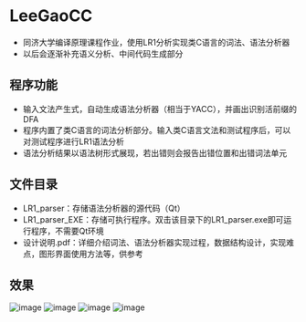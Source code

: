# LeeGaoCC
- 同济大学编译原理课程作业，使用LR1分析实现类C语言的词法、语法分析器
- 以后会逐渐补充语义分析、中间代码生成部分

## 程序功能
- 输入文法产生式，自动生成语法分析器（相当于YACC），并画出识别活前缀的DFA
- 程序内置了类C语言的词法分析部分。输入类C语言文法和测试程序后，可以对测试程序进行LR1语法分析
- 语法分析结果以语法树形式展现，若出错则会报告出错位置和出错词法单元

## 文件目录
- LR1_parser：存储语法分析器的源代码（Qt）
- LR1_parser_EXE：存储可执行程序。双击该目录下的LR1_parser.exe即可运行程序，不需要Qt环境
- 设计说明.pdf：详细介绍词法、语法分析器实现过程，数据结构设计，实现难点，图形界面使用方法等，供参考

## 效果
![image](https://user-images.githubusercontent.com/92149428/142145385-52160d86-3efb-4088-a7a3-65e56b5e2848.png)
![image](https://user-images.githubusercontent.com/92149428/142145421-2375b2b8-09a4-40a7-830d-684ed9cc2963.png)
![image](https://user-images.githubusercontent.com/92149428/142145448-42e26752-20a0-4b61-acac-465524069233.png)
![image](https://user-images.githubusercontent.com/92149428/142145498-95a09124-2b0e-40d9-807d-a850af532b47.png)

